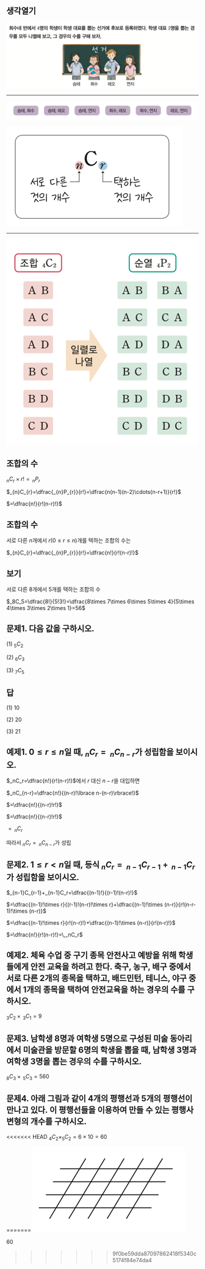 ## 생각열기

![](Pasted%20image%2020250514200617.png)

---

![](Pasted%20image%2020250514200644.png)

![](Pasted%20image%2020250514200722.png)

---

![](Pasted%20image%2020250514200821.png)

## 조합의 수

$_{n}C_{r}\times r!=\, _{n}P_{r}$

$_{n}C_{r}=\dfrac{_{n}P_{r}}{r!}=\dfrac{n(n-1)(n-2)\cdots(n-r+1)}{r!}$

$=\dfrac{n!}{r!(n-r)!}$

## 조합의 수

서로 다른 $n$개에서 $r(0\leq r\leq n)$개를 택하는 조합의 수는

$_{n}C_{r}=\dfrac{_{n}P_{r}}{r!}=\dfrac{n!}{r!(n-r)!}$

## 보기

서로 다른 8개에서 5개를 택하는 조합의 수

$_8C_5=\dfrac{8!}{5!3!}=\dfrac{8\times 7\times 6\times 5\times 4}{5\times 4\times 3\times 2\times 1}=56$

## 문제1. 다음 값을 구하시오. 

(1) $_5C_2$

(2) $_6C_3$

(3) $_7C_5$

## 답

(1) $10$

(2) $20$

(3) $21$

## 예제1. $0\le r\le n$일 때, $_nC_r=\,_nC_{n-r}$가 성립함을 보이시오. 

$_nC_r=\dfrac{n!}{r!(n-r)!}$에서 $r$ 대신 $n-r$을 대입하면

$_nC_{n-r}=\dfrac{n!}{(n-r)!\lbrace n-(n-r)\rbrace!}$

$=\dfrac{n!}{(n-r)!r!}$

$=\dfrac{n!}{(n-r)!r!}$

$=\,_nC_r$

따라서 $_nC_r=\,_nC_{n-r}$가 성립

## 문제2. $1\le r<n$일 때, 등식 $_nC_r=\,_{n-1}C_{r-1}+\,_{n-1}C_r$가 성립함을 보이시오. 

$_{n-1}C_{r-1}+_{n-1}C_r=\dfrac{(n-1)!}{(r-1)!(n-r)!}$

$=\dfrac{(n-1)!\times r}{(r-1)!(n-r)!\times r}+\dfrac{(n-1)!\times (n-r)}{r!(n-r-1)!\times (n-r)}$

$=\dfrac{(n-1)!\times r}{r!(n-r)!}+\dfrac{(n-1)!\times (n-r)}{r!(n-r)!}$

$=\dfrac{n!}{r!(n-r)!}=\,_nC_r$

## 예제2. 체육 수업 중 구기 종목 안전사고 예방을 위해 학생들에게 안전 교육을 하려고 한다. 축구, 농구, 배구 중에서 서로 다른 2개의 종목을 택하고, 배드민턴, 테니스, 야구 중에서 1개의 종목을 택하여 안전교육을 하는 경우의 수를 구하시오. 

$_3C_2\times \,_3C_1=9$

## 문제3. 남학생 8명과 여학생 5명으로 구성된 미술 동아리에서 미술관을 방문할 6명의 학생을 뽑을 때, 남학생 3명과 여학생 3명을 뽑는 경우의 수를 구하시오. 

$_8C_3\times \,_5 C_3=560$

## 문제4. 아래 그림과 같이 4개의 평행선과 5개의 평행선이 만나고 있다. 이 평행선들을 이용하여 만들 수 있는 평행사변형의 개수를 구하시오. 

<<<<<<< HEAD
$_4C_2\times _5C_2=6\times 10=60$
 
=======
![](Pasted%20image%2020250517222055.png)

60

>>>>>>> 9f0be59dda87097862418f5340c5174f84e74da4
